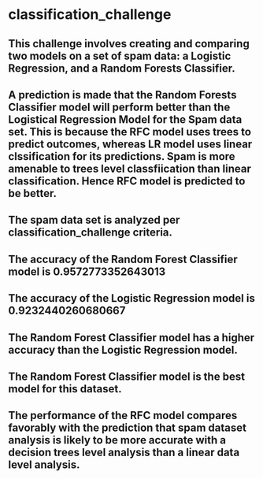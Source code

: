 # classification_challenge

## This challenge involves creating and comparing two models on a set of spam data: a Logistic Regression, and a Random Forests Classifier. 

## A prediction is made that the Random Forests Classifier model will perform better than the Logistical Regression Model for the Spam data set.  This is because the RFC model uses trees to predict outcomes, whereas LR model uses linear clssification for its predictions.  Spam is more amenable to trees level classfiication than linear classification.  Hence RFC model is predicted to be better.

## The spam data set is analyzed per classification_challenge criteria.

## The accuracy of the Random Forest Classifier model is 0.9572773352643013

## The accuracy of the Logistic Regression model is 0.9232440260680667

## The Random Forest Classifier model has a higher accuracy than the Logistic Regression model.

## The Random Forest Classifier model is the best model for this dataset.

## The performance of the RFC model compares favorably with the prediction that spam dataset analysis is likely to be more accurate with a decision trees level analysis than a linear data level analysis.  
